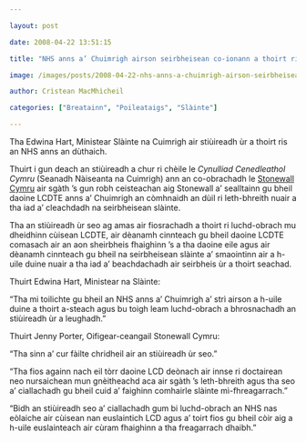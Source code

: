 ```yaml
---

layout: post

date: 2008-04-22 13:51:15

title: "NHS anns a’ Chuimrigh airson seirbheisean co-ionann a thoirt ris a’ choimhearsnachd LCDTE"

image: /images/posts/2008-04-22-nhs-anns-a-chuimrigh-airson-seirbheisean-co-ionann-a-thoirt-dhan-a-choimhearsnachd-lcdte.webp

author: Crìstean MacMhìcheil

categories: ["Breatainn", "Poileataigs", "Slàinte"]

---
```


Tha Edwina Hart, Ministear Slàinte na Cuimrigh air stiùireadh ùr a thoirt ris an NHS anns an dùthaich.

Thuirt i gun deach an stiùireadh a chur ri chèile le *Cynulliad Cenedleathol Cymru* (Seanadh Nàiseanta na Cuimrigh) ann an co-obrachadh le [Stonewall Cymru](http://www.stonewallcymru.org.uk/ "Làrach-lìn Stonewall Cymru") air sgàth ’s gun robh ceisteachan aig Stonewall a’ sealltainn gu bheil daoine LCDTE anns a’ Chuimrigh an còmhnaidh an dùil ri leth-bhreith nuair a tha iad a’ cleachdadh na seirbheisean slàinte.

Tha an stiùireadh ùr seo ag amas air fiosrachadh a thoirt ri luchd-obrach mu dheidhinn cùisean LCDTE, air dèanamh cinnteach gu bheil daoine LCDTE comasach air an aon sheirbheis fhaighinn ’s a tha daoine eile agus air dèanamh cinnteach gu bheil na seirbheisean slàinte a’ smaointinn air a h-uile duine nuair a tha iad a’ beachdachadh air seirbheis ùr a thoirt seachad.

Thuirt Edwina Hart, Ministear na Slàinte:

“Tha mi toilichte gu bheil an NHS anns a’ Chuimrigh a’ strì airson a h-uile duine a thoirt a-steach agus bu toigh leam luchd-obrach a bhrosnachadh an stiùireadh ùr a leughadh.”

Thuirt Jenny Porter, Oifigear-ceangail Stonewall Cymru:

“Tha sinn a’ cur fàilte chridheil air an stiùireadh ùr seo.”

“Tha fios againn nach eil tòrr daoine LCD deònach air innse ri doctairean neo nursaichean mun gnèitheachd aca air sgàth ’s leth-bhreith agus tha seo a’ ciallachadh gu bheil cuid a’ faighinn comhairle slàinte mì-fhreagarrach.”

“Bidh an stiùireadh seo a’ ciallachadh gum bi luchd-obrach an NHS nas eòlaiche air cùisean nan euslaintich LCD agus a’ toirt fios gu bheil còir aig a h-uile euslainteach air cùram fhaighinn a tha freagarrach dhaibh.”
